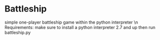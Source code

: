 # Battleship
simple one-player battleship game within the python interpreter
\n Requirements: make sure to install a python interpreter 2.7 and up then run battleship.py
